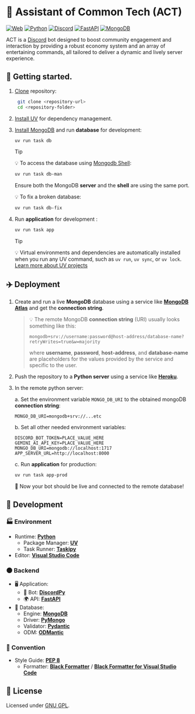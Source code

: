 # 🤖 Assistant of Common Tech (ACT)

[![Web](https://img.shields.io/badge/web-blue?logo=googlechrome)](https://github.com/topics/web)
[![Python](https://img.shields.io/badge/python-blue?logo=python)](https://github.com/topics/python)
[![Discord](https://img.shields.io/badge/discord-blue?logo=discord)](https://github.com/topics/discord)
[![FastAPI](https://img.shields.io/badge/fastapi-blue?logo=fastapi)](https://github.com/topics/fastapi)
[![MongoDB](https://img.shields.io/badge/mongodb-blue?logo=mongodb)](https://github.com/topics/mongo)

ACT is a [Discord](http://discord.com) bot designed to boost community engagement and interaction by providing a robust economy system and an array of entertaining commands, all tailored to deliver a dynamic and lively server experience.

<!-- ![Screenshot](./screenshot.gif?raw=true) -->

## 🏁 Getting started.

1. [Clone](https://docs.github.com/en/repositories/creating-and-managing-repositories/cloning-a-repository) repository:

   ```bash
    git clone <repository-url>
    cd <repository-folder>
   ```

2. [Install UV](https://docs.astral.sh/uv/getting-started/installation) for dependency management.

3. [Install MongoDB](https://www.mongodb.com/docs/manual/installation) and run **database** for development:

   ```bash
   uv run task db
   ```

   > [!TIP]
   >
   > 💡 To access the database using [Mongodb Shell](https://www.mongodb.com/products/tools/shell):
   >
   > ```bash
   > uv run task db-man
   > ```
   >
   > Ensure both the MongoDB **server** and the **shell** are using the same port.
   >
   > 💡 To fix a broken database:
   >
   > ```bash
   > uv run task db-fix
   > ```

4. Run **application** for development :

   ```bash
   uv run task app
   ```

   > [!TIP]
   >
   > 💡 Virtual environments and dependencies are automatically installed when you run any UV command, such as `uv run`, `uv sync`, or `uv lock`. [Learn more about UV projects](https://docs.astral.sh/uv/guides/projects)

## ✈️ Deployment

1. Create and run a live **MongoDB** database using a service like [**MongoDB Atlas**](https://www.mongodb.com/cloud/atlas) and get the **connection string**.

   > 💡 The remote MongoDB **connection string** (URI) usually looks something like this:
   >
   > ```
   > mongodb+srv://username:password@host-address/database-name?retryWrites=true&w=majority
   > ```
   >
   > where **username**, **password**, **host-address**, and **database-name** are placeholders for the values provided by the service and specific to the user.

2. Push the repository to a **Python server** using a service like [**Heroku**](https://heroku.com).

3. In the remote python server:

   a. Set the environment variable `MONGO_DB_URI` to the obtained mongoDB **connection string**:

   ```
   MONGO_DB_URI=mongodb+srv://...etc
   ```

   b. Set all other needed environment variables:

   ```
   DISCORD_BOT_TOKEN=PLACE_VALUE_HERE
   GEMINI_AI_API_KEY=PLACE_VALUE_HERE
   MONGO_DB_URI=mongodb://localhost:1717
   APP_SERVER_URL=http://localhost:8000
   ```

   c. Run **application** for production:

   ```bash
   uv run task app-prod
   ```

   🎉 Now your bot should be live and connected to the remote database!

## 🚀 Development

### 🏭 Environment

- Runtime: [**Python**](https://github.com/python)
  - Package Manager: [**UV**](https://github.com/astral-sh/uv)
  - Task Runner: [**Taskipy**](https://github.com/taskipy/taskipy)
- Editor: [**Visual Studio Code**](https://code.visualstudio.com)

### 🌑 Backend

- 🖥 Application:
  - 🤖 Bot: [**DiscordPy**](https://discordpy.readthedocs.io/en/stable/index.html)
  - 🌍 API: [**FastAPI**](https://fastapi.tiangolo.com)
- 💽 Database:
  - Engine: [**MongoDB**](https://www.mongodb.com)
  - Driver: [**PyMongo**](https://pymongo.readthedocs.io)
  - Validator: [**Pydantic**](https://docs.pydantic.dev)
  - ODM: [**ODMantic**](https://art049.github.io/odmantic)

### 📔 Convention

- Style Guide: [**PEP 8**](https://peps.python.org/pep-0008/)
  - Formatter: [**Black Formatter**](https://black.readthedocs.io/en/stable) / [**Black Formatter for Visual Studio Code**](https://marketplace.visualstudio.com/items?itemName=ms-python.black-formatter)

## 📄 License

Licensed under [GNU GPL](./LICENSE).
